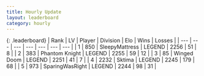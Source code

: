 ```yaml
---
title: Hourly Update
layout: leaderboard
category: hourly
---
```


{: .leaderboard}
| Rank | LV | Player | Division | Elo | Wins | Losses |
| --- | --- | --- | --- | --- | --- | --- |
| <span data-change="5">1</span> | 850 | <span title="ID: 153129">SleepyMattress</span> | LEGEND | <span data-change="25">2256</span> | <span data-change="5">51</span> | <span data-change="0">8</span> |
| <span data-change="-1">2</span> | 383 | <span title="ID: 742939">Phantom Knight</span> | LEGEND | <span data-change="0">2255</span> | <span data-change="0">59</span> | <span data-change="0">12</span> |
| <span data-change="-1">3</span> | 85 | <span title="ID: 744396">Winged Doom</span> | LEGEND | <span data-change="0">2251</span> | <span data-change="0">41</span> | <span data-change="0">7</span> |
| <span data-change="-1">4</span> | 2232 | <span title="ID: 353063">Sktima</span> | LEGEND | <span data-change="0">2245</span> | <span data-change="0">179</span> | <span data-change="0">68</span> |
| <span data-change="-1">5</span> | 973 | <span title="ID: 402846">SparingWasRight</span> | LEGEND | <span data-change="0">2244</span> | <span data-change="0">98</span> | <span data-change="0">31</span> |